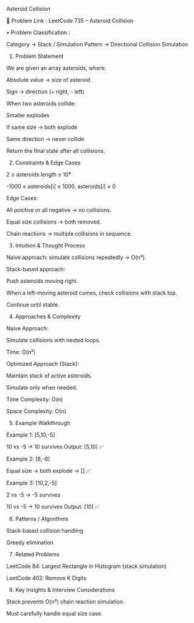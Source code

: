 Asteroid Collision

🔗 Problem Link : LeetCode 735 – Asteroid Collision

• Problem Classification :

Category → Stack / Simulation
Pattern → Directional Collision Simulation

1. Problem Statement

We are given an array asteroids, where:

Absolute value → size of asteroid

Sign → direction (+ right, - left)

When two asteroids collide:

Smaller explodes

If same size → both explode

Same direction → never collide

Return the final state after all collisions.

2. Constraints & Edge Cases

2 ≤ asteroids.length ≤ 10⁴

-1000 ≤ asteroids[i] ≤ 1000, asteroids[i] ≠ 0

Edge Cases:

All positive or all negative → no collisions.

Equal size collisions → both removed.

Chain reactions → multiple collisions in sequence.

3. Intuition & Thought Process

Naive approach: simulate collisions repeatedly → O(n²).

Stack-based approach:

Push asteroids moving right.

When a left-moving asteroid comes, check collisions with stack top.

Continue until stable.

4. Approaches & Complexity

Naive Approach:

Simulate collisions with nested loops.

Time: O(n²)

Optimized Approach (Stack):

Maintain stack of active asteroids.

Simulate only when needed.

Time Complexity: O(n)

Space Complexity: O(n)

5. Example Walkthrough

Example 1:
[5,10,-5]

10 vs -5 → 10 survives
Output: [5,10] ✅

Example 2:
[8,-8]

Equal size → both explode → [] ✅

Example 3:
[10,2,-5]

2 vs -5 → -5 survives

10 vs -5 → 10 survives
Output: [10] ✅

6. Patterns / Algorithms

Stack-based collision handling

Greedy elimination

7. Related Problems

LeetCode 84: Largest Rectangle in Histogram (stack simulation)

LeetCode 402: Remove K Digits

8. Key Insights & Interview Considerations

Stack prevents O(n²) chain reaction simulation.

Must carefully handle equal size case.